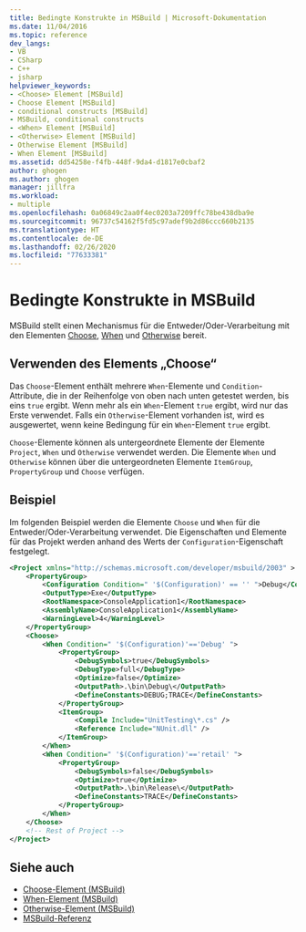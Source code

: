 ```yaml
---
title: Bedingte Konstrukte in MSBuild | Microsoft-Dokumentation
ms.date: 11/04/2016
ms.topic: reference
dev_langs:
- VB
- CSharp
- C++
- jsharp
helpviewer_keywords:
- <Choose> Element [MSBuild]
- Choose Element [MSBuild]
- conditional constructs [MSBuild]
- MSBuild, conditional constructs
- <When> Element [MSBuild]
- <Otherwise> Element [MSBuild]
- Otherwise Element [MSBuild]
- When Element [MSBuild]
ms.assetid: dd54258e-f4fb-448f-9da4-d1817e0cbaf2
author: ghogen
ms.author: ghogen
manager: jillfra
ms.workload:
- multiple
ms.openlocfilehash: 0a06849c2aa0f4ec0203a7209ffc78be438dba9e
ms.sourcegitcommit: 96737c54162f5fd5c97adef9b2d86ccc660b2135
ms.translationtype: HT
ms.contentlocale: de-DE
ms.lasthandoff: 02/26/2020
ms.locfileid: "77633381"
---
```

# <a name="msbuild-conditional-constructs"></a>Bedingte Konstrukte in MSBuild

MSBuild stellt einen Mechanismus für die Entweder/Oder-Verarbeitung mit den Elementen [Choose](../msbuild/choose-element-msbuild.md), [When](../msbuild/when-element-msbuild.md) und [Otherwise](../msbuild/otherwise-element-msbuild.md) bereit.

## <a name="use-the-choose-element"></a>Verwenden des Elements „Choose“

 Das `Choose`-Element enthält mehrere `When`-Elemente und `Condition`-Attribute, die in der Reihenfolge von oben nach unten getestet werden, bis eins `true` ergibt. Wenn mehr als ein `When`-Element `true` ergibt, wird nur das Erste verwendet. Falls ein `Otherwise`-Element vorhanden ist, wird es ausgewertet, wenn keine Bedingung für ein `When`-Element `true` ergibt.

 `Choose`-Elemente können als untergeordnete Elemente der Elemente `Project`, `When` und `Otherwise` verwendet werden. Die Elemente `When` und `Otherwise` können über die untergeordneten Elemente `ItemGroup`, `PropertyGroup` und `Choose` verfügen.

## <a name="example"></a>Beispiel

 Im folgenden Beispiel werden die Elemente `Choose` und `When` für die Entweder/Oder-Verarbeitung verwendet. Die Eigenschaften und Elemente für das Projekt werden anhand des Werts der `Configuration`-Eigenschaft festgelegt.

```xml
<Project xmlns="http://schemas.microsoft.com/developer/msbuild/2003" >
    <PropertyGroup>
        <Configuration Condition=" '$(Configuration)' == '' ">Debug</Configuration>
        <OutputType>Exe</OutputType>
        <RootNamespace>ConsoleApplication1</RootNamespace>
        <AssemblyName>ConsoleApplication1</AssemblyName>
        <WarningLevel>4</WarningLevel>
    </PropertyGroup>
    <Choose>
        <When Condition=" '$(Configuration)'=='Debug' ">
            <PropertyGroup>
                <DebugSymbols>true</DebugSymbols>
                <DebugType>full</DebugType>
                <Optimize>false</Optimize>
                <OutputPath>.\bin\Debug\</OutputPath>
                <DefineConstants>DEBUG;TRACE</DefineConstants>
            </PropertyGroup>
            <ItemGroup>
                <Compile Include="UnitTesting\*.cs" />
                <Reference Include="NUnit.dll" />
            </ItemGroup>
        </When>
        <When Condition=" '$(Configuration)'=='retail' ">
            <PropertyGroup>
                <DebugSymbols>false</DebugSymbols>
                <Optimize>true</Optimize>
                <OutputPath>.\bin\Release\</OutputPath>
                <DefineConstants>TRACE</DefineConstants>
            </PropertyGroup>
        </When>
    </Choose>
    <!-- Rest of Project -->
</Project>
```

## <a name="see-also"></a>Siehe auch

- [Choose-Element (MSBuild)](../msbuild/choose-element-msbuild.md)
- [When-Element (MSBuild)](../msbuild/when-element-msbuild.md)
- [Otherwise-Element (MSBuild)](../msbuild/otherwise-element-msbuild.md)
- [MSBuild-Referenz](../msbuild/msbuild-reference.md)
